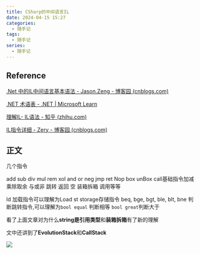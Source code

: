```yaml
---
title: CSharp的中间语言IL
date: 2024-04-15 15:27
categories:
  - 随手记 
tags:
  - 随手记
series:
  - 随手记
---
```

## Reference

[.Net 中的IL中间语言基本语法 - Jason.Zeng - 博客园 (cnblogs.com)](https://www.cnblogs.com/ZengYunChun/p/6125500.html)

[.NET 术语表 - .NET | Microsoft Learn](https://learn.microsoft.com/zh-CN/dotnet/standard/glossary)

[理解IL- IL语法 - 知乎 (zhihu.com)](https://zhuanlan.zhihu.com/p/100233990)

[IL指令详细 - Zery - 博客园 (cnblogs.com)](https://www.cnblogs.com/zery/p/3368460.html)
## 正文

几个指令

add sub div mul  rem xol  and or neg jmp ret Nop box unBox  call基础指令加减乘除取余 与或非 跳转  返回 空 装箱拆箱 调用等等 

ld  加载指令可以理解为Load
st  storage存储指令
beq, bge, bgt, ble, blt, bne 判断跳转指令,可以理解为`bool equal` 判断相等 `bool great`判断大于

看了上面文章对为什么**string是引用类型**和**装箱拆箱**有了新的理解

文中还讲到了**EvolutionStack**和**CallStack**

![](images/posts/Pasted%20image%2020240415153351.png)
